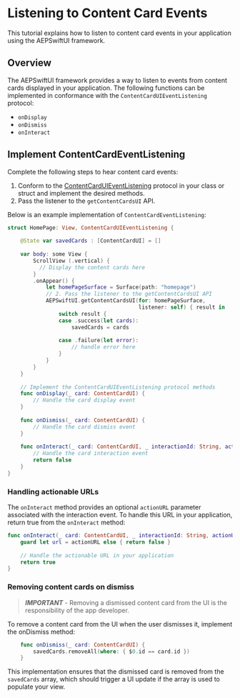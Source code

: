 # Listening to Content Card Events

This tutorial explains how to listen to content card events in your application using the AEPSwiftUI framework.

## Overview

The AEPSwiftUI framework provides a way to listen to events from content cards displayed in your application. The following functions can be implemented in conformance with the `ContentCardUIEventListening` protocol:

- `onDisplay`
- `onDismiss`
- `onInteract`

## Implement ContentCardEventListening

Complete the following steps to hear content card events:

1. Conform to the [ContentCardUIEventListening](../PublicClasses/contentcarduieventlistening.md) protocol in your class or struct and implement the desired methods.
1. Pass the listener to the `getContentCardsUI` API.

Below is an example implementation of `ContentCardEventListening`:

```swift
struct HomePage: View, ContentCardUIEventListening {
    
    @State var savedCards : [ContentCardUI] = []
    
    var body: some View {
        ScrollView (.vertical) {
          // Display the content cards here
        }
        .onAppear() {
            let homePageSurface = Surface(path: "homepage")
            // 2. Pass the listener to the getContentCardsUI API
            AEPSwiftUI.getContentCardsUI(for: homePageSurface,
                                         listener: self) { result in
                switch result {
                case .success(let cards):
                    savedCards = cards
                    
                case .failure(let error):
                    // handle error here                    
                }
            }
        }
    }
    
    // Implement the ContentCardUIEventListening protocol methods
    func onDisplay(_ card: ContentCardUI) {
        // Handle the card display event
    }
    
    func onDismiss(_ card: ContentCardUI) {
        // Handle the card dismiss event
    }
    
    func onInteract(_ card: ContentCardUI, _ interactionId: String, actionURL: URL?) -> Bool {
        // Handle the card interaction event
        return false
    }
}
```

### Handling actionable URLs

The `onInteract` method provides an optional `actionURL` parameter associated with the interaction event. To handle this URL in your application, return true from the `onInteract` method:

```swift
func onInteract(_ card: ContentCardUI, _ interactionId: String, actionURL: URL?) -> Bool {
    guard let url = actionURL else { return false }
    
    // Handle the actionable URL in your application
    return true
}
```

### Removing content cards on dismiss

> *__IMPORTANT__* - Removing a dismissed content card from the UI is the responsibility of the app developer.

To remove a content card from the UI when the user dismisses it, implement the onDismiss method:

```swift
    func onDismiss(_ card: ContentCardUI) {
        savedCards.removeAll(where: { $0.id == card.id })
    }
```

This implementation ensures that the dismissed card is removed from the `savedCards` array, which should trigger a UI update if the array is used to populate your view.
